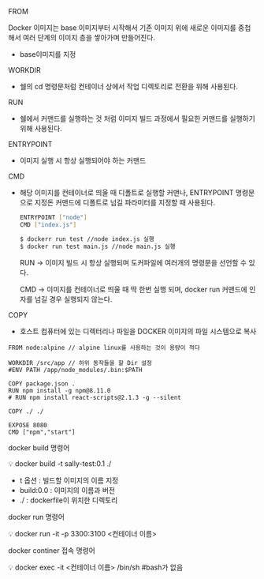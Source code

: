 FROM 

Docker 이미지는 base 이미지부터 시작해서 기존 이미지 위에 새로운 이미지를 중첩해서 여러 단계의 이미지 층을 쌓아가며 만들어진다.

- base이미지를 지정

WORKDIR

- 쉘의 cd 명령문처럼 컨테이너 상에서 작업 디렉토리로 전환을 위해 사용된다.

RUN

- 쉘에서 커맨드를 실행하는 것 처럼 이미지 빌드 과정에서 필요한 커맨드를 실행하기 위해 사용된다.

ENTRYPOINT

- 이미지 실행 시 항상 실행되어야 하는 커맨드

CMD

- 해당 이미지를 컨테이너로 띄울 때 디폴트로 실행할 커맨나, ENTRYPOINT 명령문으로 지정돈 커맨드에 디폴트로 넘길 파라미터를 지정할 때 사용된다.
    
    ```bash
    ENTRYPOINT ["node"]
    CMD ["index.js"]
    
    $ dockerr run test //node index.js 실행
    $ docker run test main.js //node main.js 실행  
    ```
    
    RUN → 이미지 빌드 시 항상 실행되며 도커파일에 여러개의 명령문을 선언할 수 있다.
    
    CMD → 이미지를 컨테이너로 띄울 때 딱 한번 실행 되며, docker run 커맨드에 인자를 넘길 경우 실행되지 않는다. 
    

COPY

- 호스트 컴퓨터에 있는 디렉터리나 파일을 DOCKER 이미지의 파일 시스템으로 복사

```docker
FROM node:alpine // alpine linux를 사용하는 것이 용량이 적다 

WORKDIR /src/app // 하위 동작들을 할 Dir 설정
#ENV PATH /app/node_modules/.bin:$PATH

COPY package.json .
RUN npm install -g npm@8.11.0
# RUN npm install react-scripts@2.1.3 -g --silent

COPY ./ ./

EXPOSE 8080
CMD ["npm","start"]
```

docker build 명령어 

<aside>
💡 docker build -t sally-test:0.1 ./

- t 옵션 : 빌드할 이미지의 이름 지정
- build:0.0 : 이미지의 이름과 버전
- ./ : dockerfile이 위치한 디렉토리
</aside>

docker run 명령어 

<aside>
💡 docker run -it -p 3300:3100 <컨테이너 이름>

</aside>

docker continer 접속 명령어 

<aside>
💡 docker exec -it <컨테이너 이름> /bin/sh  
#bash가 없음

</aside>
